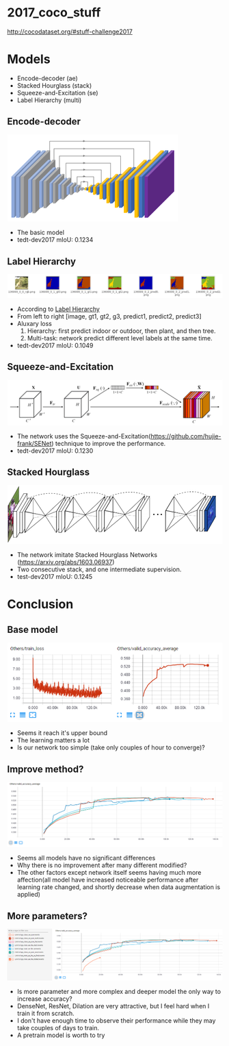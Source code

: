 # 2017_coco_stuff
http://cocodataset.org/#stuff-challenge2017

# Models
- Encode-decoder (ae)
- Stacked Hourglass (stack)
- Squeeze-and-Excitation (se)
- Label Hierarchy (multi)

## Encode-decoder
<img src="src/ae.png" width="400">

- The basic model
- tedt-dev2017 mIoU: 0.1234

## Label Hierarchy
<img src="src/multi.png">

- According to [Label Hierarchy](https://github.com/nightrome/cocostuff#label-hierarchy)
- From left to right [image, gt1, gt2, g3, predict1, predict2, predict3]
- Aluxary loss
    1. Hierarchy: first predict indoor or outdoor, then plant, and then tree.
    2. Multi-task: network predict different level labels at the same time.
- tedt-dev2017 mIoU: 0.1049 
    
## Squeeze-and-Excitation
<img src="src/se.png"  width="600">

- The network uses the Squeeze-and-Excitation(https://github.com/hujie-frank/SENet) technique to improve the performance.
- tedt-dev2017 mIoU:  0.1230 

## Stacked Hourglass
<img src="src/stack.png"  width="600">

- The network imitate Stacked Hourglass Networks (https://arxiv.org/abs/1603.06937)
- Two consecutive stack, and one intermediate supervision.
- test-dev2017 mIoU: 0.1245 


# Conclusion
## Base model
![Encode-decoder](src/ae_loss.png)

- Seems it reach it's upper bound
- The learning matters a lot
- Is our network too simple (take only couples of hour to converge)?
## Improve method?

![loss](src/loss.png)

- Seems all models have no significant differences
- Why there is no improvement after many different modified?
- The other factors except network itself seems having much more affection(all model have increased noticeable performance
 after learning rate changed, and shortly decrease when data augmentation is applied)
 
## More parameters?
![low](src/slow.png)
 
- Is more parameter and more complex and deeper model the only way to increase accuracy?
- DenseNet, ResNet, Dilation are very attractive, but I feel hard when I train it from scratch.
- I don't have enough time to observe their performance while they may take couples of days to train.
- A pretrain model is worth to try   
